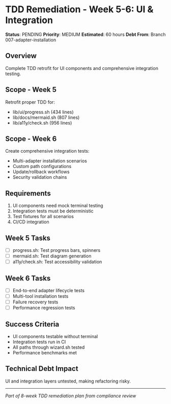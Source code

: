 # TDD Remediation - Week 5-6: UI & Integration

**Status**: PENDING
**Priority**: MEDIUM
**Estimated**: 60 hours
**Debt From**: Branch 007-adapter-installation

## Overview
Complete TDD retrofit for UI components and comprehensive integration testing.

## Scope - Week 5
Retrofit proper TDD for:
- lib/ui/progress.sh (434 lines)
- lib/docs/mermaid.sh (807 lines)
- lib/a11y/check.sh (956 lines)

## Scope - Week 6
Create comprehensive integration tests:
- Multi-adapter installation scenarios
- Custom path configurations
- Update/rollback workflows
- Security validation chains

## Requirements
1. UI components need mock terminal testing
2. Integration tests must be deterministic
3. Test fixtures for all scenarios
4. CI/CD integration

## Week 5 Tasks
- [ ] progress.sh: Test progress bars, spinners
- [ ] mermaid.sh: Test diagram generation
- [ ] a11y/check.sh: Test accessibility validation

## Week 6 Tasks
- [ ] End-to-end adapter lifecycle tests
- [ ] Multi-tool installation tests
- [ ] Failure recovery tests
- [ ] Performance regression tests

## Success Criteria
- UI components testable without terminal
- Integration tests run in CI
- All paths through wizard.sh tested
- Performance benchmarks met

## Technical Debt Impact
UI and integration layers untested, making refactoring risky.

---
*Part of 8-week TDD remediation plan from compliance review*